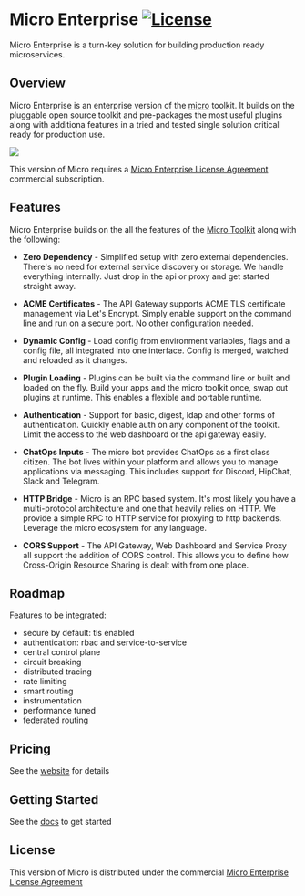 # Micro Enterprise [![License](https://img.shields.io/badge/license-enterprise-blue.svg)](https://github.com/micro/enterprise/blob/master/LICENSE)


Micro Enterprise is a turn-key solution for building production ready microservices.

## Overview

Micro Enterprise is an enterprise version of the [micro](https://github.com/micro/micro) toolkit. It builds on the pluggable open source 
toolkit and pre-packages the most useful plugins along with additiona features in a tried and tested single solution critical ready for production use.

<img src="https://micro.mu/micro-enterprise.png" />

This version of Micro requires a [Micro Enterprise License Agreement](LICENSE) commercial subscription.

## Features

Micro Enterprise builds on the all the features of the [Micro Toolkit](https://github.com/micro/micro) along with the following:

- **Zero Dependency** - Simplified setup with zero external dependencies. There's no need for external service discovery or storage. 
We handle everything internally. Just drop in the api or proxy and get started straight away. 

- **ACME Certificates** - The API Gateway supports ACME TLS certificate management via Let's Encrypt. Simply enable support on the command 
line and run on a secure port. No other configuration needed.

- **Dynamic Config** - Load config from environment variables, flags and a config file, all integrated into one interface. Config is 
merged, watched and reloaded as it changes. 

- **Plugin Loading** - Plugins can be built via the command line or built and loaded on the fly. Build your apps and the micro toolkit 
once, swap out plugins at runtime. This enables a flexible and portable runtime.

- **Authentication** - Support for basic, digest, ldap and other forms of authentication. Quickly enable auth on any component of 
the toolkit. Limit the access to the web dashboard or the api gateway easily.

- **ChatOps Inputs** - The micro bot provides ChatOps as a first class citizen. The bot lives within your platform and allows you to 
manage applications via messaging. This includes support for Discord, HipChat, Slack and Telegram.

- **HTTP Bridge** - Micro is an RPC based system. It's most likely you have a multi-protocol architecture and one that heavily 
relies on HTTP. We provide a simple RPC to HTTP service for proxying to http backends. Leverage the micro ecosystem for any language.

- **CORS Support** - The API Gateway, Web Dashboard and Service Proxy all support the addition of CORS control. This allows you to 
define how Cross-Origin Resource Sharing is dealt with from one place. 

## Roadmap

Features to be integrated:

- secure by default: tls enabled
- authentication: rbac and service-to-service
- central control plane
- circuit breaking
- distributed tracing
- rate limiting
- smart routing
- instrumentation
- performance tuned
- federated routing

## Pricing

See the [website](https://micro.mu/pricing) for details

## Getting Started

See the [docs](https://micro.mu/docs/enterprise.html) to get started

## License

This version of Micro is distributed under the commercial [Micro Enterprise License Agreement](LICENSE)
